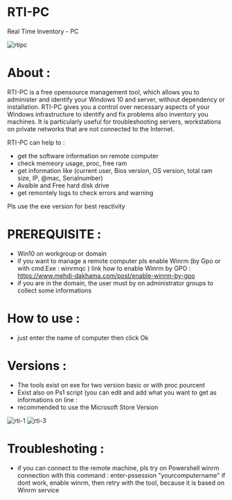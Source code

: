 # RTI-PC
Real Time Inventory - PC

![rtipc](https://user-images.githubusercontent.com/49924401/119489651-2fb58c00-bd5c-11eb-9d94-fa852aada862.gif)

# About :

RTI-PC is a free opensource management tool, which allows you to administer and identify your Windows 10 and server, without dependency or installation.
RTI-PC gives you a control over necessary aspects of your Windows infrastructure to identify and fix problems also inventory you machines. 
It is particularly useful for troubleshooting servers, workstations on private networks that are not connected to the Internet.

RTI-PC can help to :
- get the software information on remote computer
- check memeory usage, proc, free ram
- get information like (current user, Bios version, OS version, total ram size, IP, @mac, Serialnumber)
- Avaible and Free hard disk drive 
- get remontely logs to check errors and warning

Pls use the exe version for best reactivity

# PREREQUISITE :

* Win10 on workgroup or domain
* if you want to manage a remote computer pls enable Winrm (by Gpo or with cmd.Exe : winrmqc ) 
link how to enable Winrm by GPO : https://www.mehdi-dakhama.com/post/enable-winrm-by-gpo
* if you are in the domain, the user must by on administrator groups to collect some informations
# How to use :

- just enter the name of computer then click Ok

# Versions : 

- The tools exist on exe for two version basic or with proc pourcent
- Exist also on Ps1 script (you can edit and add what you want to get as informations on line : 
- recommended to use the Microsoft Store Version 

![rti-1](https://user-images.githubusercontent.com/49924401/119490542-3e507300-bd5d-11eb-9c0c-930c35e973e6.PNG)
![rti-3](https://user-images.githubusercontent.com/49924401/119490550-401a3680-bd5d-11eb-8ab9-e55e4821040b.PNG)


# Troubleshoting :

- if you can connect to the remote machine, pls try on Powershell winrm connection with this command : enter-pssession "yourcomputername" 
if dont work, enable winrm, then retry with the tool, because it is based on Winrm service

